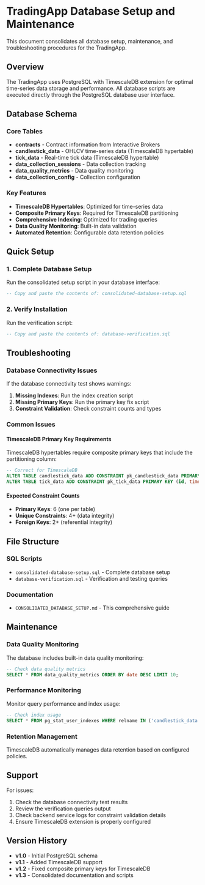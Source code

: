 # TradingApp Database Setup and Maintenance

This document consolidates all database setup, maintenance, and troubleshooting procedures for the TradingApp.

## Overview

The TradingApp uses PostgreSQL with TimescaleDB extension for optimal time-series data storage and performance. All database scripts are executed directly through the PostgreSQL database user interface.

## Database Schema

### Core Tables
- **contracts** - Contract information from Interactive Brokers
- **candlestick_data** - OHLCV time-series data (TimescaleDB hypertable)
- **tick_data** - Real-time tick data (TimescaleDB hypertable)
- **data_collection_sessions** - Data collection tracking
- **data_quality_metrics** - Data quality monitoring
- **data_collection_config** - Collection configuration

### Key Features
- **TimescaleDB Hypertables**: Optimized for time-series data
- **Composite Primary Keys**: Required for TimescaleDB partitioning
- **Comprehensive Indexing**: Optimized for trading queries
- **Data Quality Monitoring**: Built-in data validation
- **Automated Retention**: Configurable data retention policies

## Quick Setup

### 1. Complete Database Setup
Run the consolidated setup script in your database interface:

```sql
-- Copy and paste the contents of: consolidated-database-setup.sql
```

### 2. Verify Installation
Run the verification script:

```sql
-- Copy and paste the contents of: database-verification.sql
```

## Troubleshooting

### Database Connectivity Issues

If the database connectivity test shows warnings:

1. **Missing Indexes**: Run the index creation script
2. **Missing Primary Keys**: Run the primary key fix script
3. **Constraint Validation**: Check constraint counts and types

### Common Issues

#### TimescaleDB Primary Key Requirements
TimescaleDB hypertables require composite primary keys that include the partitioning column:

```sql
-- Correct for TimescaleDB
ALTER TABLE candlestick_data ADD CONSTRAINT pk_candlestick_data PRIMARY KEY (id, timestamp);
ALTER TABLE tick_data ADD CONSTRAINT pk_tick_data PRIMARY KEY (id, timestamp);
```

#### Expected Constraint Counts
- **Primary Keys**: 6 (one per table)
- **Unique Constraints**: 4+ (data integrity)
- **Foreign Keys**: 2+ (referential integrity)

## File Structure

### SQL Scripts
- `consolidated-database-setup.sql` - Complete database setup
- `database-verification.sql` - Verification and testing queries

### Documentation
- `CONSOLIDATED_DATABASE_SETUP.md` - This comprehensive guide

## Maintenance

### Data Quality Monitoring
The database includes built-in data quality monitoring:

```sql
-- Check data quality metrics
SELECT * FROM data_quality_metrics ORDER BY date DESC LIMIT 10;
```

### Performance Monitoring
Monitor query performance and index usage:

```sql
-- Check index usage
SELECT * FROM pg_stat_user_indexes WHERE relname IN ('candlestick_data', 'tick_data');
```

### Retention Management
TimescaleDB automatically manages data retention based on configured policies.

## Support

For issues:
1. Check the database connectivity test results
2. Review the verification queries output
3. Check backend service logs for constraint validation details
4. Ensure TimescaleDB extension is properly configured

## Version History

- **v1.0** - Initial PostgreSQL schema
- **v1.1** - Added TimescaleDB support
- **v1.2** - Fixed composite primary keys for TimescaleDB
- **v1.3** - Consolidated documentation and scripts
